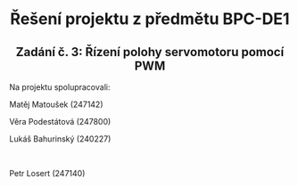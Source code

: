 <h1 align="center"> Řešení projektu z předmětu BPC-DE1</h1>
<h2 align="center">Zadání č. 3: Řízení polohy servomotoru pomocí PWM </h2>

<div>
Na projektu spolupracovali: <p>Matěj Matoušek (247142)</p>
                            <p>Věra Podestátová (247800)</p>
                            <p>Lukáš Bahurinský (240227)</p><br>
                            <p>Petr Losert (247140)</p>
</div>







